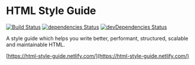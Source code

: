# HTML Style Guide

[![Build Status](https://travis-ci.org/marcobiedermann/html-style-guide.svg?branch=master)](https://travis-ci.org/marcobiedermann/html-style-guide)
[![dependencies Status](https://img.shields.io/david/marcobiedermann/html-style-guide.svg)](https://david-dm.org/marcobiedermann/html-style-guide)
[![devDependencies Status](https://img.shields.io/david/dev/marcobiedermann/html-style-guide.svg)](https://david-dm.org/marcobiedermann/html-style-guide?type=dev)

A style guide which helps you write better, performant, structured, scalable and maintainable HTML.

[https://html-style-guide.netlify.com/](https://html-style-guide.netlify.com/)
